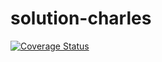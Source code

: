 # solution-charles

[![Coverage Status](https://coveralls.io/repos/github/nsekecharles/solution-charles/badge.svg?branch=master)](https://coveralls.io/github/nsekecharles/solution-charles?branch=master)
